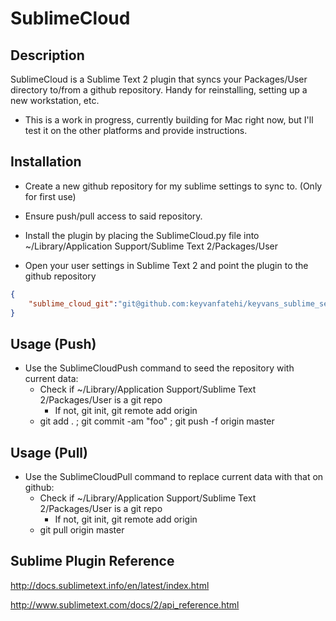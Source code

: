 
SublimeCloud
=============

## Description

SublimeCloud is a Sublime Text 2 plugin that syncs your Packages/User directory to/from a github repository. Handy for reinstalling, setting up a new workstation, etc.

* This is a work in progress, currently building for Mac right now, but I'll test it on the other platforms and provide instructions.

## Installation

* Create a new github repository for my sublime settings to sync to. (Only for first use)

* Ensure push/pull access to said repository.

* Install the plugin by placing the SublimeCloud.py file into ~/Library/Application Support/Sublime Text 2/Packages/User

* Open your user settings in Sublime Text 2 and point the plugin to the github repository

```json
{
    "sublime_cloud_git":"git@github.com:keyvanfatehi/keyvans_sublime_settings.git"
}
```

## Usage (Push)

* Use the SublimeCloudPush command to seed the repository with current data:
  - Check if ~/Library/Application Support/Sublime Text 2/Packages/User is a git repo
    - If not, git init, git remote add origin <repo>
  - git add . ; git commit -am "foo" ; git push -f origin master

## Usage (Pull)

* Use the SublimeCloudPull command to replace current data with that on github:
  - Check if ~/Library/Application Support/Sublime Text 2/Packages/User is a git repo
    - If not, git init, git remote add origin <repo>
  - git pull origin master

## Sublime Plugin Reference 

http://docs.sublimetext.info/en/latest/index.html

http://www.sublimetext.com/docs/2/api_reference.html
